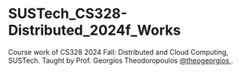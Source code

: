 # SUSTech_CS328-Distributed_2024f_Works
 Course work of CS328 2024 Fall: Distributed and Cloud Computing, SUSTech. Taught by Prof. Georgios Theodoropoulos [@theogeorgios ](https://github.com/theogeorgios) .
